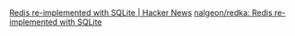 
[Redis re-implemented with SQLite | Hacker News](https://news.ycombinator.com/item?id=40030746)
[nalgeon/redka: Redis re-implemented with SQLite](https://github.com/nalgeon/redka)
